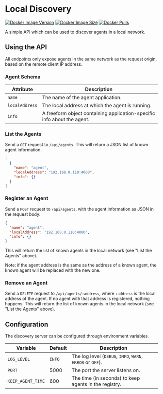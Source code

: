 # Local Discovery

[![Docker Image Version](https://img.shields.io/docker/v/lucascorpion/local-discovery?sort=semver)](https://hub.docker.com/r/lucascorpion/local-discovery)
[![Docker Image Size](https://img.shields.io/docker/image-size/lucascorpion/local-discovery?sort=semver)](https://hub.docker.com/r/lucascorpion/local-discovery)
[![Docker Pulls](https://img.shields.io/docker/pulls/lucascorpion/local-discovery)](https://hub.docker.com/r/lucascorpion/local-discovery)

A simple API which can be used to discover agents in a local network.

## Using the API

All endpoints only expose agents in the same network as the request origin, based on the remote client IP address.

### Agent Schema

| Attribute      | Description |
|----------------|-------------|
| `name`         | The name of the agent application.
| `localAddress` | The local address at which the agent is running.
| `info`         | A freeform object containing application-specific info about the agent.

### List the Agents

Send a `GET` request to `/api/agents`.
This will return a JSON list of known agent information:

```json
[
  {
    "name": "agent",
    "localAddress": "192.168.0.110:4000",
    "info": {}
  }
]
```

### Register an Agent

Send a `POST` request to `/api/agents`, with the agent information as JSON in the request body:

```json
{
  "name": "agent",
  "localAddress": "192.168.0.110:4000",
  "info": {}
}
```

This will return the list of known agents in the local network (see "List the Agents" above).

Note: if the agent address is the same as the address of a known agent, the known agent will be replaced with the new one.

### Remove an Agent

Send a `DELETE` request to `/api/agents/:address`, where `:address` is the local address of the agent.
If no agent with that address is registered, nothing happens. 
This will return the list of known agents in the local network (see "List the Agents" above).

## Configuration

The discovery server can be configured through environment variables.

| Variable          | Default | Description |
|-------------------|---------|-------------|
| `LOG_LEVEL`       | `INFO`  | The log level (`DEBUG`, `INFO`, `WARN`, `ERROR` or `OFF`).
| `PORT`            | 5000    | The port the server listens on.
| `KEEP_AGENT_TIME` | 600     | The time (in seconds) to keep agents in the registry. 
